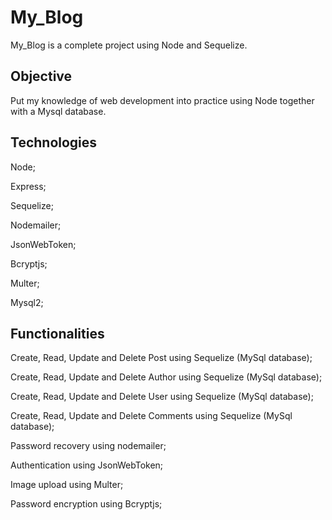 # My_Blog 

My_Blog is a complete project using Node and Sequelize.

## Objective

Put my knowledge of web development into practice using Node together with a Mysql database.

## Technologies

Node;

Express;

Sequelize;

Nodemailer;

JsonWebToken;

Bcryptjs;

Multer;

Mysql2;

## Functionalities

Create, Read, Update and Delete Post using Sequelize (MySql database);

Create, Read, Update and Delete Author using Sequelize (MySql database);

Create, Read, Update and Delete User using Sequelize (MySql database);

Create, Read, Update and Delete Comments using Sequelize (MySql database);

Password recovery using nodemailer;

Authentication using JsonWebToken;

Image upload using Multer;

Password encryption using Bcryptjs;

